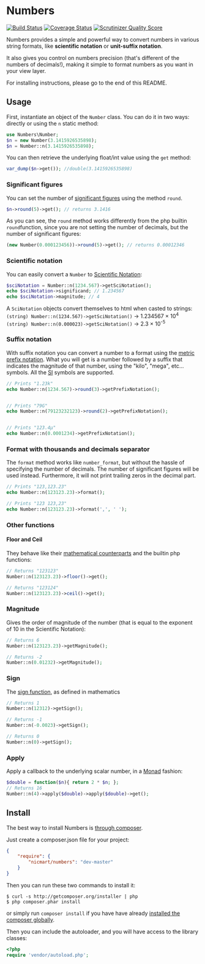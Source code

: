 # Numbers
[![Build Status](https://travis-ci.org/nicmart/Numbers.png?branch=master)](https://travis-ci.org/nicmart/Numbers)
[![Coverage Status](https://coveralls.io/repos/nicmart/Numbers/badge.png?branch=master)](https://coveralls.io/r/nicmart/Numbers?branch=master)
[![Scrutinizer Quality Score](https://scrutinizer-ci.com/g/nicmart/Numbers/badges/quality-score.png?s=60dc5db3755f1d09789fb05e44bd9b413cf19179)](https://scrutinizer-ci.com/g/nicmart/Numbers/)

Numbers provides a simple and powerful way to convert numbers in various string formats,
like **scientific notation** or **unit-suffix notation**. 

It also gives you control on numbers precision
 (that's different of the numbers of decimals!), making it simple to format numbers as you want in your view layer.
 
For installing instructions, please go to the end of this README.

## Usage
First, instantiate an object of the `Number` class. You can do it in two ways: directly or using the `n` static method:
```php
use Numbers\Number;
$n = new Number(3.1415926535898);
$n = Number::n(3.1415926535898);
```
You can then retrieve the underlying float/int value using the `get` method:
```php
var_dump($n->get()); //double(3.1415926535898) 
```

### Significant figures
You can set the number of [significant figures](http://en.wikipedia.org/wiki/Significant_figures) using the method `round`.
```php
$n->round(5)->get(); // returns 3.1416
```

As you can see, the `round` method works differently from the php builtin `round`function, since you are not setting the number of decimals, but the number of significant figures:
```php
(new Number(0.000123456))->round(5)->get(); // returns 0.00012346
```

### Scientific notation
You can easily convert a `Number` to [Scientific Notation](http://en.wikipedia.org/wiki/Scientific_notation):
```php
$sciNotation = Number::n(1234.567)->getSciNotation();
echo $sciNotation->significand; // 1.234567
echo $sciNotation->magnitude; // 4
```
A `SciNotation` objects convert themselves to html when casted to strings:<br>
`(string) Number::n(1234.567)->getSciNotation()` → 1.234567 × 10<sup>4</sup><br>
`(string) Number::n(0.000023)->getSciNotation()` → 2.3 × 10<sup>-5</sup><br>

### Suffix notation
With suffix notation you can convert a number to a format using the [metric prefix notation](http://en.wikipedia.org/wiki/Metric_prefix).
What you will get is a number followed by a suffix that indicates the magnitude of that number, 
using the "kilo", "mega", etc... symbols. All the [SI](http://en.wikipedia.org/wiki/International_System_of_Units) symbols are supported.

```php
// Prints "1.23k"
echo Number::n(1234.567)->round(3)->getPrefixNotation();


// Prints "79G"
echo Number::n(79123232123)->round(2)->getPrefixNotation();


// Prints "123.4µ"
echo Number::n(0.0001234)->getPrefixNotation();
```

### Format with thousands and decimals separator
The `format` method works like `number_format`, but without the hassle of specifying the
number of decimals. The number of significant figures will be used instead. Furthermore, it
will not print trailing zeros in the decimal part.

```php
// Prints "123,123.23"
echo Number::n(123123.23)->format();

// Prints "123 123,23"
echo Number::n(123123.23)->format(',', ' ');

```

### Other functions
#### Floor and Ceil
They behave like their [mathematical counterparts](http://en.wikipedia.org/wiki/Floor_and_ceiling_functions) 
and the builtin php functions:
```php
// Returns "123123"
Number::n(123123.23)->floor()->get();

// Returns "123124"
Number::n(123123.23)->ceil()->get();
```
### Magnitude
Gives the order of magnitude of the number (that is equal to the exponent of 10 in the Scientific Notation): 
```php
// Returns 6
Number::n(123123.23)->getMagnitude();

// Returns -2
Number::n(0.01232)->getMagnitude();
```

### Sign
The [sign function](https://en.wikipedia.org/wiki/Sign_function), as defined in mathematics
```php
// Returns 1
Number::n(12312)->getSign();

// Returns -1
Number::n(-0.0023)->getSign();

// Returns 0
Number::n(0)->getSign();
```

### Apply
Apply a callback to the underlying scalar number, in a [Monad](https://en.wikipedia.org/wiki/Monad) fashion:
```php
$double = function($n){ return 2 * $n; };
// Returns 16
Number::n(4)->apply($double)->apply($double)->get();
```

## Install

The best way to install Numbers is [through composer](http://getcomposer.org).

Just create a composer.json file for your project:

```JSON
{
    "require": {
        "nicmart/numbers": "dev-master"
    }
}
```

Then you can run these two commands to install it:

    $ curl -s http://getcomposer.org/installer | php
    $ php composer.phar install

or simply run `composer install` if you have have already [installed the composer globally](http://getcomposer.org/doc/00-intro.md#globally).

Then you can include the autoloader, and you will have access to the library classes:

```php
<?php
require 'vendor/autoload.php';
```
